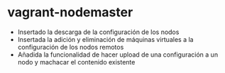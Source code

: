 vagrant-nodemaster
==================

* Insertado la descarga de la configuración de los nodos
* Insertada la adición y eliminación de máquinas virtuales a la configuración de los
  nodos remotos
* Añadida la funcionalidad de hacer upload de una configuración a un nodo y machacar
  el contenido existente


